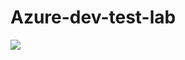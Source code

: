 # Azure-dev-test-lab
</a><a href="https://portal.azure.com/#create/Microsoft.Template/uri/https%3A%2F%2Fraw.githubuseraccount.com%2Fmohsinis%2Fmaster%2Fazure-devtest-lab%2Fazuredeploy.json" target="_blank">
    <img src="http://azuredeploy.net/deploybutton.png"/>
</a>
